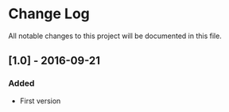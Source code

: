 # Change Log
All notable changes to this project will be documented in this file.

## [1.0] - 2016-09-21
### Added
- First version
